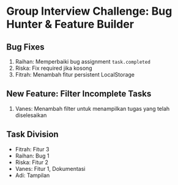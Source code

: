 # Group Interview Challenge: Bug Hunter & Feature Builder

## Bug Fixes
1. Raihan: Memperbaiki bug assignment `task.completed`
2. Riska: Fix required jika kosong
3. Fitrah: Menambah fitur persistent LocalStorage

## New Feature: Filter Incomplete Tasks
1. Vanes: Menambah filter untuk menampilkan tugas yang telah diselesaikan

## Task Division
- Fitrah: Fitur 3
- Raihan: Bug 1
- Riska: Fitur 2
- Vanes: Fitur 1, Dokumentasi
- Adi: Tampilan


